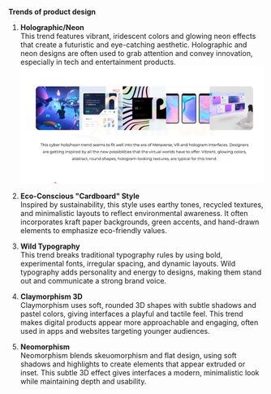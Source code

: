 **Trends of product design**

1. **Holographic/Neon**  
	This trend features vibrant, iridescent colors and glowing neon effects that create a futuristic and eye-catching aesthetic. Holographic and neon designs are often used to grab attention and convey innovation, especially in tech and entertainment products.  
	![alt text](image-5.png)

2. **Eco-Conscious "Cardboard" Style**  
	Inspired by sustainability, this style uses earthy tones, recycled textures, and minimalistic layouts to reflect environmental awareness. It often incorporates kraft paper backgrounds, green accents, and hand-drawn elements to emphasize eco-friendly values.

3. **Wild Typography**  
	This trend breaks traditional typography rules by using bold, experimental fonts, irregular spacing, and dynamic layouts. Wild typography adds personality and energy to designs, making them stand out and communicate a strong brand voice.

4. **Claymorphism 3D**  
	Claymorphism uses soft, rounded 3D shapes with subtle shadows and pastel colors, giving interfaces a playful and tactile feel. This trend makes digital products appear more approachable and engaging, often used in apps and websites targeting younger audiences.

5. **Neomorphism**  
	Neomorphism blends skeuomorphism and flat design, using soft shadows and highlights to create elements that appear extruded or inset. This subtle 3D effect gives interfaces a modern, minimalistic look while maintaining depth and usability.
